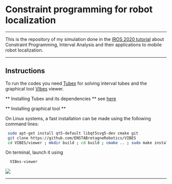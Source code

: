 # Constraint programming for robot localization
---

This is the repository of my simulation done in the  [IROS 2020 tutorial](http://simon-rohou.fr/research/tubex-lib/doc/tutorial/index.html) about Constraint Programming, Interval Analysis and their applications to mobile robot localization.

---
## Instructions
To run the codes you need  [Tubex](http://simon-rohou.fr/research/tubex-lib/doc/index.html) for solving interval tubes and the graphical tool  [VIbes](http://simon-rohou.fr/research/tubex-lib/doc/install/01-installation.html#graphical-tools) viewer. 

** Installing Tubex and its dependencies  **
see [here](http://simon-rohou.fr/research/tubex-lib/doc/install/01-installation-full-linux.html#installing-tubex-on-linux-for-c-use)


** Installing graphical tool  **

On Linux systems, a fast installation can be made using the following command lines:
```bash
 sudo apt-get install qt5-default libqt5svg5-dev cmake git
 git clone https://github.com/ENSTABretagneRobotics/VIBES
 cd VIBES/viewer ; mkdir build ; cd build ; cmake .. ; sudo make install
```
On terminal,  launch it using
```bash
  VIBes-viewer
```


 <img src="https://render.githubusercontent.com/render/math?math=Q"> 



---




